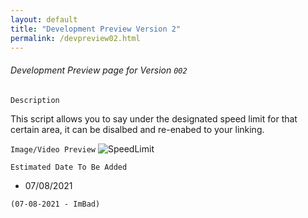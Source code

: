 ```yaml
---
layout: default
title: "Development Preview Version 2"
permalink: /devpreview02.html
---
```



###### Development Preview page for Version `002`

``` Description ```

This script allows you to say under the designated speed limit for that certain area, it can be disalbed and re-enabed to your linking. 

``` Image/Video Preview ```
![SpeedLimit](https://forum.cfx.re/uploads/default/original/4X/0/f/3/0f370acbe7c5375a3182c4626d92e7259670b504.jpeg)



``` Estimated Date To Be Added ```
- 07/08/2021 

`(07-08-2021 - ImBad)`

